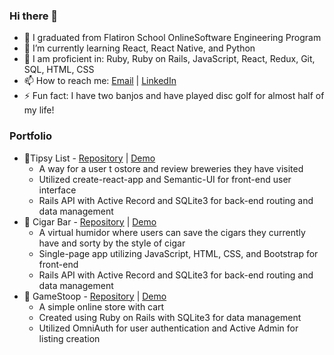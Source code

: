 ### Hi there 👋

- 🔭 I graduated from Flatiron School OnlineSoftware Engineering Program
- 🌱 I’m currently learning React, React Native, and Python
- 👯 I am proficient in: Ruby, Ruby on Rails, JavaScript, React, Redux, Git, SQL, HTML, CSS
- 📫 How to reach me: [Email](mailto:joshuacollins912@gmail.com) | [LinkedIn](https://www.linkedin.com/in/joshuajohncollins/)
- ⚡ Fun fact: I have two banjos and have played disc golf for almost half of my life!

### Portfolio

- 🔖Tipsy List - [Repository](https://github.com/builtbyjosh/tipsy_list_v2) | [Demo](https://youtu.be/YWufa5qcmzU)
  -  A way for a user t ostore and review breweries they have visited
  -  Utilized create-react-app and Semantic-UI for front-end user interface
  -  Rails API with Active Record and SQLite3  for back-end routing and data management
- 🔖 Cigar Bar - [Repository](https://github.com/builtbyjosh/cigar_bar) | [Demo](https://youtu.be/agmWpzSqKvQ)
  - A virtual humidor where users can save the cigars they currently have and sorty by the style of cigar
  - Single-page app utilizing JavaScript, HTML, CSS, and Bootstrap for front-end 
  - Rails API with Active Record and SQLite3  for back-end routing and data management 
- 🔖 GameStoop - [Repository](https://github.com/builtbyjosh/GameStoopV2) | [Demo](https://youtu.be/5FtyFhf1QXw)
  - A simple online store with cart
  - Created using Ruby on Rails with SQLite3 for data management
  - Utilized OmniAuth for user authentication and Active Admin for listing creation
